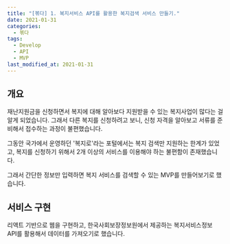 ```yaml
---
title: "[볶다] 1. 복지서비스 API를 활용한 복지검색 서비스 만들기."
date: 2021-01-31
categories:
  - 볶다
tags:
  - Develop
  - API
  - MVP
last_modified_at: 2021-01-31
---
```


## 개요

재난지원금을 신청하면서 복지에 대해 알아보다 지원받을 수 있는 복지사업이 많다는 걸 알게 되었습니다. 그래서 다른 복지를 신청하려고 보니, 신청 자격을 알아보고 서류를 준비해서 접수하는 과정이 불편했습니다.

그동안 국가에서 운영하던 '복지로'라는 포털에서는 복지 검색만 지원하는 한계가 있었고, 복지를 신청하기 위해서 2개 이상의 서비스를 이용해야 하는 불편함이 존재했습니다.

그래서 간단한 정보만 입력하면 복지 서비스를 검색할 수 있는 MVP를 만들어보기로 했습니다.

## 서비스 구현

리액트 기반으로 웹을 구현하고, 한국사회보장정보원에서 제공하는 복지서비스정보 API를 활용해서 데이터를 가져오기로 했습니다.
